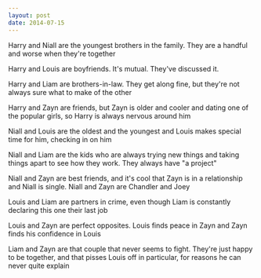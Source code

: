 ```yaml
---
layout: post
date: 2014-07-15
---
```


Harry and Niall are the youngest brothers in the family. They are a handful and worse when they're together

Harry and Louis are boyfriends. It's mutual. They've discussed it.

Harry and Liam are brothers-in-law. They get along fine, but they're not always sure what to make of the other

Harry and Zayn are friends, but Zayn is older and cooler and dating one of the popular girls, so Harry is always nervous around him

Niall and Louis are the oldest and the youngest and Louis makes special time for him, checking in on him

Niall and Liam are the kids who are always trying new things and taking things apart to see how they work. They always have "a project"

Niall and Zayn are best friends, and it's cool that Zayn is in a relationship and Niall is single. Niall and Zayn are Chandler and Joey

Louis and Liam are partners in crime, even though Liam is constantly declaring this one their last job

Louis and Zayn are perfect opposites. Louis finds peace in Zayn and Zayn finds his confidence in Louis

Liam and Zayn are that couple that never seems to fight. They're just happy to be together, and that pisses Louis off in particular, for reasons he can never quite explain
